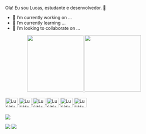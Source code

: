 Ola! Eu sou Lucas, estudante e desenvolvedor. 👋


- 🔭 I’m currently working on ...
- 🌱 I’m currently learning ...
- 👯 I’m looking to collaborate on ...


<div align="center">
  <a href="https://github.com/LucasChrystian">
  <img height="180em" src="https://github-readme-stats.vercel.app/api?username=LucasChrystian&show_icons=true&theme=dark&include_all_commits=true&count_private=true"/>
  <img height="180em" src="https://github-readme-stats.vercel.app/api/top-langs/?username=LucasChrystian&layout=compact&langs_count=7&theme=dracula"/>
</div>


<div style="display: inline_block"><br>
  <img align="center" alt="Lucas-Js" height="30" width="40" src="https://java-original-wordmark.svg">
  <img align="center" alt="Lucas-Ts" height="30" width="40" src="https://raw.githubusercontent.com/devicons/devicon/master/icons/typescript/typescript-plain .svg">
  <img align="center" alt="Lucas-React" height="30" width="40" src="https://raw.githubusercontent.com/devicons/devicon/master/icons/react/react-original .svg">
  <img align="center" alt="Lucas-HTML" height="30" width="40" src="https://raw.githubusercontent.com/devicons/devicon/master/icons/html5/html5-original .svg">
  <img align="center" alt="Lucas-CSS" height="30" width="40" src="https://raw.githubusercontent.com/devicons/devicon/master/icons/css3/css3-original .svg">
  <img align="center" alt="Lucas-Python" height="30" width="40" src="https://raw.githubusercontent.com/devicons/devicon/master/icons/python/python-original .svg">

</div>

###
  
  <div>
  <a href="https://www.instagram.com/luscachryst/" target="_blank"><img src="https://img.shields.io/badge/-Instagram-%23E4405F?style=for-the- badge&logo=instagram&logoColor=white" target="_blank"></a>
 	
<a href="https://discord.com/channels/1003104465534062663/1003104466188390531" target="_blank"><img src="https://img.shields.io/badge/Discord-7289DA?style=for-the-badge&logo= discord&logoColor=white" target="_blank"></a>
  <a href="https://www.linkedin.com/in/lucas-chrystian-8648a3201/" target="_blank"><img src="https://img.shields.io/badge/-LinkedIn-% 230077B5?style=for-the-badge&logo=linkedin&logoColor=white" target="_blank"></a>
    
    
    
  </div>
